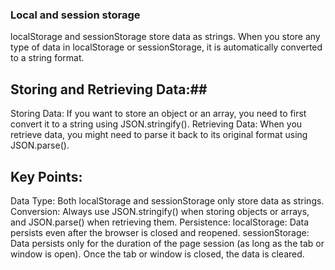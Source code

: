 
### Local and session storage ###

localStorage and sessionStorage store data as strings. When you store any type of data in localStorage or sessionStorage, it is automatically converted to a string format.

## Storing and Retrieving Data:##
Storing Data: If you want to store an object or an array, you need to first convert it to a string using JSON.stringify().
Retrieving Data: When you retrieve data, you might need to parse it back to its original format using JSON.parse().


## Key Points: ##
Data Type: Both localStorage and sessionStorage only store data as strings.
Conversion: Always use JSON.stringify() when storing objects or arrays, and JSON.parse() when retrieving them.
Persistence:
localStorage: Data persists even after the browser is closed and reopened.
sessionStorage: Data persists only for the duration of the page session (as long as the tab or window is open). Once the tab or window is closed, the data is cleared.

